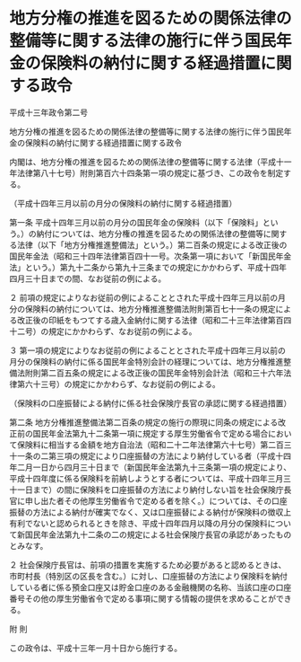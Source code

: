 # 地方分権の推進を図るための関係法律の整備等に関する法律の施行に伴う国民年金の保険料の納付に関する経過措置に関する政令

平成十三年政令第二号

地方分権の推進を図るための関係法律の整備等に関する法律の施行に伴う国民年金の保険料の納付に関する経過措置に関する政令

内閣は、地方分権の推進を図るための関係法律の整備等に関する法律（平成十一年法律第八十七号）附則第百六十四条第一項の規定に基づき、この政令を制定する。

（平成十四年三月以前の月分の保険料の納付に関する経過措置）

第一条 平成十四年三月以前の月分の国民年金の保険料（以下「保険料」という。）の納付については、地方分権の推進を図るための関係法律の整備等に関する法律（以下「地方分権推進整備法」という。）第二百条の規定による改正後の国民年金法（昭和三十四年法律第百四十一号。次条第一項において「新国民年金法」という。）第九十二条から第九十三条までの規定にかかわらず、平成十四年四月三十日までの間、なお従前の例による。

２ 前項の規定によりなお従前の例によることとされた平成十四年三月以前の月分の保険料の納付については、地方分権推進整備法附則第百七十一条の規定による改正後の印紙をもつてする歳入金納付に関する法律（昭和二十三年法律第百四十二号）の規定にかかわらず、なお従前の例による。

３ 第一項の規定によりなお従前の例によることとされた平成十四年三月以前の月分の保険料の納付に係る国民年金特別会計の経理については、地方分権推進整備法附則第二百五条の規定による改正後の国民年金特別会計法（昭和三十六年法律第六十三号）の規定にかかわらず、なお従前の例による。

（保険料の口座振替による納付に係る社会保険庁長官の承認に関する経過措置）

第二条 地方分権推進整備法第二百条の規定の施行の際現に同条の規定による改正前の国民年金法第九十二条第一項に規定する厚生労働省令で定める場合において保険料に相当する金額を地方自治法（昭和二十二年法律第六十七号）第二百三十一条の二第三項の規定により口座振替の方法により納付している者（平成十四年二月一日から四月三十日まで（新国民年金法第九十三条第一項の規定により、平成十四年度に係る保険料を前納しようとする者については、平成十四年三月三十一日まで）の間に保険料を口座振替の方法により納付しない旨を社会保険庁長官に申し出た者その他厚生労働省令で定める者を除く。）については、その口座振替の方法による納付が確実でなく、又は口座振替による納付が保険料の徴収上有利でないと認められるときを除き、平成十四年四月以降の月分の保険料について新国民年金法第九十二条の二の規定による社会保険庁長官の承認があったものとみなす。

２ 社会保険庁長官は、前項の措置を実施するため必要があると認めるときは、市町村長（特別区の区長を含む。）に対し、口座振替の方法により保険料を納付している者に係る預金口座又は貯金口座のある金融機関の名称、当該口座の口座番号その他の厚生労働省令で定める事項に関する情報の提供を求めることができる。

附 則

この政令は、平成十三年一月十日から施行する。
